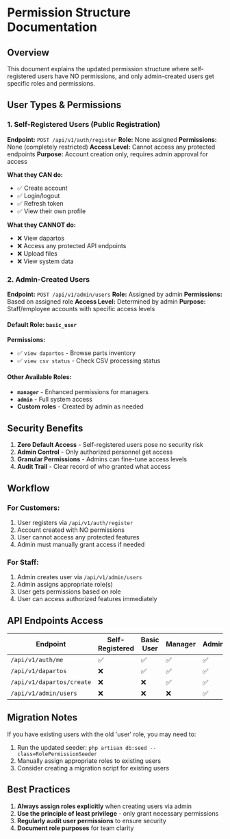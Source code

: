 # Permission Structure Documentation

## Overview

This document explains the updated permission structure where self-registered users have NO permissions, and only admin-created users get specific roles and permissions.

## User Types & Permissions

### 1. Self-Registered Users (Public Registration)

**Endpoint:** `POST /api/v1/auth/register`
**Role:** None assigned
**Permissions:** None (completely restricted)
**Access Level:** Cannot access any protected endpoints
**Purpose:** Account creation only, requires admin approval for access

**What they CAN do:**

-   ✅ Create account
-   ✅ Login/logout
-   ✅ Refresh token
-   ✅ View their own profile

**What they CANNOT do:**

-   ❌ View dapartos
-   ❌ Access any protected API endpoints
-   ❌ Upload files
-   ❌ View system data

### 2. Admin-Created Users

**Endpoint:** `POST /api/v1/admin/users`
**Role:** Assigned by admin
**Permissions:** Based on assigned role
**Access Level:** Determined by admin
**Purpose:** Staff/employee accounts with specific access levels

#### Default Role: `basic_user`

**Permissions:**

-   ✅ `view dapartos` - Browse parts inventory
-   ✅ `view csv status` - Check CSV processing status

#### Other Available Roles:

-   **`manager`** - Enhanced permissions for managers
-   **`admin`** - Full system access
-   **Custom roles** - Created by admin as needed

## Security Benefits

1. **Zero Default Access** - Self-registered users pose no security risk
2. **Admin Control** - Only authorized personnel get access
3. **Granular Permissions** - Admins can fine-tune access levels
4. **Audit Trail** - Clear record of who granted what access

## Workflow

### For Customers:

1. User registers via `/api/v1/auth/register`
2. Account created with NO permissions
3. User cannot access any protected features
4. Admin must manually grant access if needed

### For Staff:

1. Admin creates user via `/api/v1/admin/users`
2. Admin assigns appropriate role(s)
3. User gets permissions based on role
4. User can access authorized features immediately

## API Endpoints Access

| Endpoint                  | Self-Registered | Basic User | Manager | Admin |
| ------------------------- | --------------- | ---------- | ------- | ----- |
| `/api/v1/auth/me`         | ✅              | ✅         | ✅      | ✅    |
| `/api/v1/dapartos`        | ❌              | ✅         | ✅      | ✅    |
| `/api/v1/dapartos/create` | ❌              | ❌         | ✅      | ✅    |
| `/api/v1/admin/users`     | ❌              | ❌         | ❌      | ✅    |

## Migration Notes

If you have existing users with the old 'user' role, you may need to:

1. Run the updated seeder: `php artisan db:seed --class=RolePermissionSeeder`
2. Manually assign appropriate roles to existing users
3. Consider creating a migration script for existing users

## Best Practices

1. **Always assign roles explicitly** when creating users via admin
2. **Use the principle of least privilege** - only grant necessary permissions
3. **Regularly audit user permissions** to ensure security
4. **Document role purposes** for team clarity

